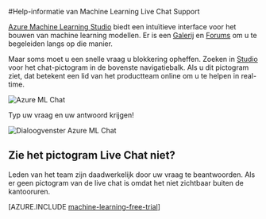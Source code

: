 <properties 
    pageTitle="Help-informatie van Machine Learning Live Chat Support | Microsoft Azure" 
    description="Hulp bij realtime voor Machine Learning in de cloud met het onderdeel ondersteuning voor Live chatten." 
    services="machine-learning" 
    documentationCenter="" 
    authors="garyericson" 
    manager="opapel" 
    editor="cgronlun"/>
<tags 
    ms.service="machine-learning" 
    ms.workload="data-services" 
    ms.tgt_pltfrm="na" 
    ms.devlang="na" 
    ms.topic="article" 
    ms.date="09/29/2016" 
    ms.author="garye"/>
#<a name="get-help-from-machine-learning-live-chat-support"></a>Help-informatie van Machine Learning Live Chat Support

[Azure Machine Learning Studio](machine-learning-what-is-ml-studio.md) biedt een intuïtieve interface voor het bouwen van machine learning modellen. Er is een [Galerij](machine-learning-gallery-how-to-use-contribute-publish.md) en [Forums](https://social.msdn.microsoft.com/forums/azure/home?forum=MachineLearning) om u te begeleiden langs op die manier. 

Maar soms moet u een snelle vraag u blokkering opheffen. Zoeken in [Studio](machine-learning-what-is-ml-studio.md) voor het chat-pictogram in de bovenste navigatiebalk.  Als u dit pictogram ziet, dat betekent een lid van het productteam online om u te helpen in real-time.

![Azure ML Chat](./media/machine-learning-live-chat/AzureMLChatNavBar.png)

Typ uw vraag en uw antwoord krijgen!

![Dialoogvenster Azure ML Chat](./media/machine-learning-live-chat/AzureMLChat.png)

## <a name="dont-see-the-live-chat-icon"></a>Zie het pictogram Live Chat niet?
Leden van het team zijn daadwerkelijk door uw vraag te beantwoorden. Als er geen pictogram van de live chat is omdat het niet zichtbaar buiten de kantooruren. 

[AZURE.INCLUDE [machine-learning-free-trial](../../includes/machine-learning-free-trial.md)] 
